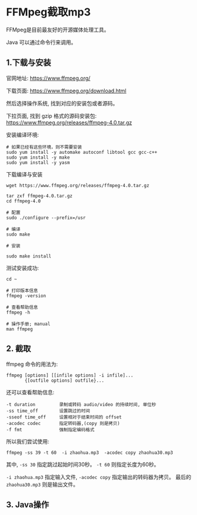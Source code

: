 # FFMpeg截取mp3

FFMpeg是目前最友好的开源媒体处理工具。

Java 可以通过命令行来调用。


##  1.下载与安装

官网地址: <https://www.ffmpeg.org/>

下载页面: <https://www.ffmpeg.org/download.html>

然后选择操作系统, 找到对应的安装包或者源码。

下拉页面, 找到 gzip 格式的源码安装包: <https://www.ffmpeg.org/releases/ffmpeg-4.0.tar.gz>


安装编译环境:

```
# 如果已经有这些环境，则不需要安装
sudo yum install -y automake autoconf libtool gcc gcc-c++
sudo yum install -y make
sudo yum install -y yasm
```

下载编译与安装

```
wget https://www.ffmpeg.org/releases/ffmpeg-4.0.tar.gz

tar zxf ffmpeg-4.0.tar.gz
cd ffmpeg-4.0

# 配置
sudo ./configure --prefix=/usr 

# 编译
sudo make

# 安装

sudo make install

```

测试安装成功:

```
cd ~

# 打印版本信息
ffmpeg -version

# 查看帮助信息
ffmpeg -h

# 操作手册; manual
man ffmpeg

```


##  2. 截取

ffmpeg 命令的用法为:

```
ffmpeg [options] [[infile options] -i infile]...
       {[outfile options] outfile}...
```

还可以查看帮助信息:

```
-t duration         录制或转码 audio/video 的持续时间, 单位秒
-ss time_off        设置跳过的时间
-sseof time_off     设置相对于结束时间的 offset
-acodec codec       指定转码器,(copy 则是拷贝)
-f fmt              强制指定编码格式
```

所以我们尝试使用:

```
ffmpeg -ss 39 -t 60  -i zhaohua.mp3  -acodec copy zhaohua30.mp3

```

其中, `-ss 30` 指定跳过起始时间30秒。 `-t 60` 则指定长度为60秒。

`-i zhaohua.mp3` 指定输入文件,  `-acodec copy` 指定输出的转码器为拷贝。 最后的 `zhaohua30.mp3` 则是输出文件。


## 3. Java操作


